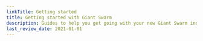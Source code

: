 ```yaml
---
linkTitle: Getting started
title: Getting started with Giant Swarm
description: Guides to help you get going with your new Giant Swarm installation, quickly. Things most of our users want to know on day one.
last_review_date: 2021-01-01
---
```

